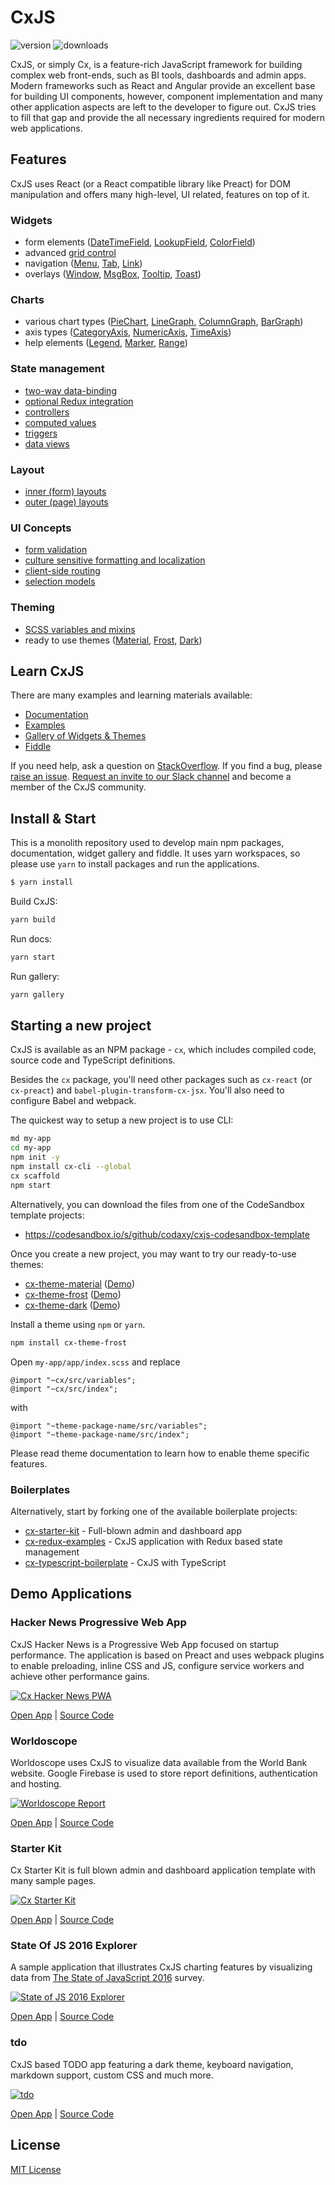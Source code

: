 # CxJS

<img src="https://img.shields.io/npm/v/cx" alt="version" /> <img src="https://img.shields.io/npm/dm/cx" alt="downloads" />

CxJS, or simply Cx, is a feature-rich JavaScript framework for building complex web front-ends, such as BI tools,
dashboards and admin apps. Modern frameworks such as React and Angular provide an excellent base for building UI components,
however, component implementation and many other application aspects are left to the developer to figure out. CxJS tries to fill that gap and provide the all necessary ingredients required for modern web applications.

## Features

CxJS uses React (or a React compatible library like Preact) for DOM manipulation and offers many high-level, UI related, features on top of it.

### Widgets

- form elements ([DateTimeField](https://cxjs.io/docs/widgets/date-time-fields), [LookupField](https://cxjs.io/docs/widgets/lookup-fields), [ColorField](https://cxjs.io/docs/widgets/color-fields))
- advanced [grid control](https://cxjs.io/gallery/material/grid)
- navigation ([Menu](https://cxjs.io/gallery/material/menu/states), [Tab](https://cxjs.io/docs/widgets/tabs), [Link](https://cxjs.io/docs/widgets/links))
- overlays ([Window](https://cxjs.io/docs/widgets/windows), [MsgBox](https://cxjs.io/docs/widgets/msg-boxes), [Tooltip](https://cxjs.io/docs/widgets/tooltips), [Toast](https://cxjs.io/docs/widgets/toasts))

### Charts

- various chart types ([PieChart](https://cxjs.io/docs/charts/pie-charts), [LineGraph](https://cxjs.io/docs/charts/line-graphs), [ColumnGraph](https://cxjs.io/docs/charts/column-graphs), [BarGraph](https://cxjs.io/docs/charts/bar-graphs))
- axis types ([CategoryAxis](https://cxjs.io/docs/charts/category-axis), [NumericAxis](https://cxjs.io/docs/charts/numeric-axis), [TimeAxis](https://cxjs.io/docs/charts/time-axis))
- help elements ([Legend](https://cxjs.io/docs/charts/legend), [Marker](https://cxjs.io/docs/charts/markers), [Range](https://cxjs.io/docs/charts/ranges))

### State management

- [two-way data-binding](https://cxjs.io/docs/concepts/data-binding)
- [optional Redux integration](https://www.npmjs.com/package/cx-redux)
- [controllers](https://cxjs.io/docs/concepts/controllers)
- [computed values](https://cxjs.io/docs/concepts/controllers#computed-values)
- [triggers](https://cxjs.io/docs/concepts/controllers#triggers)
- [data views](https://cxjs.io/docs/concepts/data-views)

### Layout

- [inner (form) layouts](https://cxjs.io/docs/concepts/inner-layouts)
- [outer (page) layouts](https://cxjs.io/docs/concepts/outer-layouts)

### UI Concepts

- [form validation](https://cxjs.io/docs/widgets/validation-groups)
- [culture sensitive formatting and localization](https://cxjs.io/docs/concepts/localization)
- [client-side routing](https://cxjs.io/docs/concepts/router)
- [selection models](https://cxjs.io/docs/concepts/selections)

### Theming

- [SCSS variables and mixins](https://cxjs.io/docs/concepts/css)
- ready to use themes ([Material](https://cxjs.io/gallery/material), [Frost](https://cxjs.io/gallery/frost), [Dark](https://cxjs.io/gallery/dark))

## Learn CxJS

There are many examples and learning materials available:

- [Documentation](https://cxjs.io/docs)
- [Examples](https://cxjs.io/examples)
- [Gallery of Widgets & Themes ](https://cxjs.io/gallery)
- [Fiddle](https://cxjs.io/fiddle)

If you need help, ask a question on [StackOverflow](https://stackoverflow.com/questions/tagged/cxjs).
If you find a bug, please [raise an issue](https://github.com/codaxy/cxjs/issues).
[Request an invite to our Slack channel](https://cxjs.io/support)
and become a member of the CxJS community.

## Install & Start

This is a monolith repository used to develop main npm packages, documentation, widget gallery and fiddle. It uses yarn workspaces, so please use `yarn` to install packages and run the applications.

```bash
$ yarn install
```

Build CxJS:

```bash
yarn build
```

Run docs:

```bash
yarn start
```

Run gallery:

```bash
yarn gallery
```

## Starting a new project

CxJS is available as an NPM package - `cx`, which includes
compiled code, source code and TypeScript definitions.

Besides the `cx` package, you'll need other packages such as `cx-react` (or `cx-preact`) and `babel-plugin-transform-cx-jsx`.
You'll also need to configure Babel and webpack.

The quickest way to setup a new project is to use CLI:

```bash
md my-app
cd my-app
npm init -y
npm install cx-cli --global
cx scaffold
npm start
```

Alternatively, you can download the files from one of the CodeSandbox template projects:

- https://codesandbox.io/s/github/codaxy/cxjs-codesandbox-template

Once you create a new project, you may want to try our ready-to-use themes:

- [cx-theme-material](https://www.npmjs.com/package/cx-theme-material) ([Demo](https://cxjs.io/gallery/material))
- [cx-theme-frost](https://www.npmjs.com/package/cx-theme-frost) ([Demo](https://cxjs.io/gallery/frost))
- [cx-theme-dark](https://www.npmjs.com/package/cx-theme-dark) ([Demo](https://cxjs.io/gallery/dark))

Install a theme using `npm` or `yarn`.

```bash
npm install cx-theme-frost
```

Open `my-app/app/index.scss` and replace

```
@import "~cx/src/variables";
@import "~cx/src/index";
```

with

```
@import "~theme-package-name/src/variables";
@import "~theme-package-name/src/index";
```

Please read theme documentation to learn how to enable theme specific features.

### Boilerplates

Alternatively, start by forking one of the available boilerplate projects:

- [cx-starter-kit](https://github.com/codaxy/cx-starter-kit) - Full-blown admin and dashboard app
- [cx-redux-examples](https://github.com/codaxy/cx-redux-examples) - CxJS application with Redux based state management
- [cx-typescript-boilerplate](https://github.com/codaxy/cx-typescript-boilerplate) - CxJS with TypeScript

## Demo Applications

### Hacker News Progressive Web App

CxJS Hacker News is a Progressive Web App focused on startup performance.
The application is based on Preact and uses webpack plugins to enable preloading, inline CSS and JS,
configure service workers and achieve other performance gains.

<a href="https://hn.cxjs.io/">
    <img src="https://github.com/codaxy/cxjs/raw/master/misc/screenshots/hn/top.png" alt="Cx Hacker News PWA" />
</a>

[Open App](https://hn.cxjs.io/) | [Source Code](https://github.com/codaxy/cxjs-hackernews)

### Worldoscope

Worldoscope uses CxJS to visualize data available from the World Bank website.
Google Firebase is used to store report definitions, authentication and hosting.

<a href="https://worldoscope.cxjs.io/">
    <img src="https://github.com/codaxy/cxjs/raw/master/misc/screenshots/worldoscope/report.png" alt="Worldoscope Report" />
</a>

[Open App](https://worldoscope.cxjs.io/) | [Source Code](https://github.com/codaxy/worldoscope)

### Starter Kit

Cx Starter Kit is full blown admin and dashboard application template with many sample pages.

<a href="https://cxjs.io/starter">
    <img src="https://github.com/codaxy/cxjs/raw/master/misc/screenshots/starter/analytics.png" alt="Cx Starter Kit" />
</a>

[Open App](https://cxjs.io/starter) | [Source Code](https://github.com/codaxy/cx-starter-kit)

### State Of JS 2016 Explorer

A sample application that illustrates CxJS charting features by visualizing
data from [The State of JavaScript 2016](http://stateofjs.com/) survey.

<a href="https://codaxy.github.io/state-of-js-2016-explorer/">
    <img src="https://github.com/codaxy/cxjs/raw/master/misc/screenshots/sofjs2016/StateOfJs.png" alt="State of JS 2016 Explorer" />
</a>

[Open App](http://codaxy.github.io/state-of-js-2016-explorer) | [Source Code](https://github.com/codaxy/state-of-js-2016-explorer)

### tdo

CxJS based TODO app featuring a dark theme, keyboard navigation, markdown support, custom CSS and much more.

<a href="https://mstijak.github.io/tdo/">
    <img src="https://github.com/mstijak/tdo/raw/master/assets/screenshot.png" alt="tdo" />
</a>

[Open App](https://mstijak.github.io/tdo/) | [Source Code](https://github.com/mstijak/tdo)

## License

[MIT License](./LICENSE.md)
